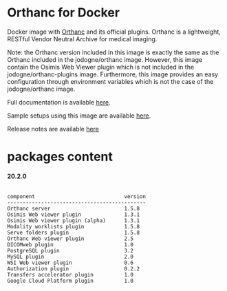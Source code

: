 # Orthanc for Docker
Docker image with [Orthanc](http://www.orthanc-server.com/) and its official plugins. Orthanc is a lightweight, RESTful Vendor Neutral Archive for medical imaging.

Note: the Orthanc version included in this image is exactly the same as the Orthanc included in the jodogne/orthanc image.  However,
this image contain the Osimis Web Viewer plugin which is not included in the jodogne/orthanc-plugins image.  Furthermore,
this image provides an easy configuration through environment variables which is not the case of the jodogne/orthanc image.

Full documentation is available [here](https://osimis.atlassian.net/wiki/spaces/OKB/pages/26738689/How+to+use+osimis+orthanc+Docker+images).

Sample setups using this image are available [here](https://bitbucket.org/osimis/orthanc-setup-samples/).

Release notes are available [here](https://bitbucket.org/osimis/orthanc-builder/src/master/release-notes-docker-images.txt)


# packages content

#### 20.2.0
```

component                             version
---------------------------------------------
Orthanc server                        1.5.8
Osimis Web viewer plugin              1.3.1
Osimis Web viewer plugin (alpha)      1.3.1
Modality worklists plugin             1.5.8
Serve folders plugin                  1.5.8
Orthanc Web viewer plugin             2.5
DICOMweb plugin                       1.0
PostgreSQL plugin                     3.2
MySQL plugin                          2.0
WSI Web viewer plugin                 0.6
Authorization plugin                  0.2.2
Transfers accelerator plugin          1.0
Google Cloud Platform plugin          1.0
```
